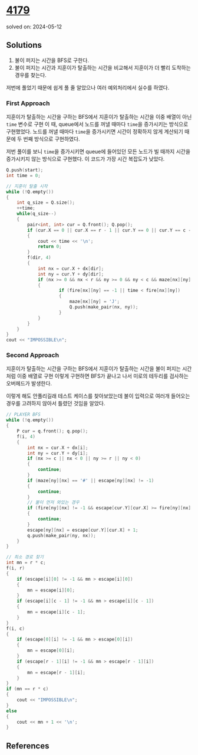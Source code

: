 # [4179](https://www.acmicpc.net/problem/4179)
solved on: 2024-05-12

## Solutions

1. 불이 퍼지는 시간을 BFS로 구한다.
2. 불이 퍼지는 시간과 지훈이가 탈출하는 시간을 비교해서 지훈이가 더 빨리 도착하는 경우를 찾는다.

저번에 풀었기 때문에 쉽게 풀 줄 알았으나 여러 예외처리에서 실수를 하였다.

### First Approach
지훈이가 탈출하는 시간을 구하는 BFS에서 지훈이가 탈출하는 시간을 이중 배열이 아닌 `time` 변수로 구현
이 때, queue에서 노드를 꺼낼 때마다 `time`을 증가시키는 방식으로 구현했었다.
노드를 꺼낼 때마다 `time`을 증가시키면 시간이 정확하지 않게 계산되기 때문에 두 번째 방식으로 구현하였다.

저번 풀이를 보니 `time`을 증가시키면 queue에 들어있던 모든 노드가 빌 때까지 시간을 증가시키지 않는 방식으로 구현했다.
이 코드가 가장 시간 복잡도가 낮았다.
```cpp
Q.push(start);
int time = 0;

// 지훈이 탈출 시작
while (!Q.empty())
{
    int q_size = Q.size();
    ++time;
    while(q_size--)
    {
        pair<int, int> cur = Q.front(); Q.pop();
        if (cur.X == 0 || cur.X == r - 1 || cur.Y == 0 || cur.Y == c - 1)
        {
            cout << time << '\n';
            return 0;
        }
        f(dir, 4)
        {
            int nx = cur.X + dx[dir];
            int ny = cur.Y + dy[dir];
            if (nx >= 0 && nx < r && ny >= 0 && ny < c && maze[nx][ny] == '.')  // 범위 체크
            {
                    if (fire[nx][ny] == -1 || time < fire[nx][ny])
                    {
                        maze[nx][ny] = 'J';
                        Q.push(make_pair(nx, ny));
                    }
            }
        }
    }
}
cout << "IMPOSSIBLE\n";
```

### Second Approach
지훈이가 탈출하는 시간을 구하는 BFS에서 지훈이가 탈출하는 시간을 불이 퍼지는 시간처럼 이중 배열로 구현
이렇게 구현하면 BFS가 끝나고 나서 미로의 테두리를 검사하는 오버헤드가 발생한다.

이렇게 해도 안풀리길래 테스트 케이스를 찾아보았는데 불이 입력으로 여러개 들어오는 경우를 고려하지 않아서 틀렸던 것임을 알았다.

```cpp
// PLAYER BFS
while (!q.empty())
{
    P cur = q.front(); q.pop();
    f(i, 4)
    {
        int nx = cur.X + dx[i];
        int ny = cur.Y + dy[i];
        if (nx >= c || nx < 0 || ny >= r || ny < 0)
        {
            continue;
        }
        if (maze[ny][nx] == '#' || escape[ny][nx] != -1)
        {
            continue;
        }
        // 불이 먼저 와있는 경우
        if (fire[ny][nx] != -1 && escape[cur.Y][cur.X] >= fire[ny][nx] - 1)
        {
            continue;
        }
        escape[ny][nx] = escape[cur.Y][cur.X] + 1;
        q.push(make_pair(ny, nx));
    }
}

// 최소 경로 찾기
int mn = r * c;
f(i, r)
{
    if (escape[i][0] != -1 && mn > escape[i][0])
    {
        mn = escape[i][0];
    }
    if (escape[i][c - 1] != -1 && mn > escape[i][c - 1])
    {
        mn = escape[i][c - 1];
    }
}
f(i, c)
{
    if (escape[0][i] != -1 && mn > escape[0][i])
    {
        mn = escape[0][i];
    }
    if (escape[r - 1][i] != -1 && mn > escape[r - 1][i])
    {
        mn = escape[r - 1][i];
    }
}
if (mn == r * c)
{
    cout << "IMPOSSIBLE\n";
}
else
{
    cout << mn + 1 << '\n';
}
```

## References
